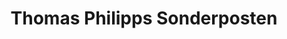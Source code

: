 ---
title: "Thomas Philipps Sonderposten"
url: /meiningen/thomas-philipps-sonderposten/
shop: Kramladen
---